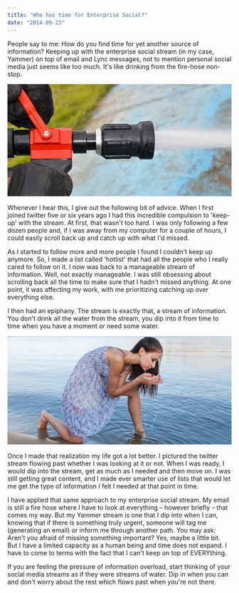 ```yaml
---
title: "Who has time for Enterprise Social?"
date: "2014-09-23"
---
```


People say to me: How do you find time for yet another source of information? Keeping up with the enterprise social stream (in my case, Yammer) on top of email and Lync messages, not to mention personal social media just seems like too much. It's like drinking from the fire-hose non-stop.

![](images/092314_0046_Whohastimef1.jpg)

Whenever I hear this, I give out the following bit of advice. When I first joined twitter five or six years ago I had this incredible compulsion to 'keep-up' with the stream. At first, that wasn't too hard. I was only following a few dozen people and, if I was away from my computer for a couple of hours, I could easily scroll back up and catch up with what I'd missed.

As I started to follow more and more people I found I couldn't keep up anymore. So, I made a list called 'hotlist' that had all the people who I really cared to follow on it. I now was back to a manageable stream of information. Well, not exactly manageable. I was still obsessing about scrolling back all the time to make sure that I hadn't missed anything. At one point, it was affecting my work, with me prioritizing catching up over everything else.

I then had an epiphany. The stream is exactly that, a stream of information. You don't drink all the water from the stream, you dip into it from time to time when you have a moment or need some water.

![](images/092314_0046_Whohastimef2.jpg)

Once I made that realization my life got a lot better. I pictured the twitter stream flowing past whether I was looking at it or not. When I was ready, I would dip into the stream, get as much as I needed and then move on. I was still getting great content, and I made ever smarter use of lists that would let me get the type of information I felt I needed at that point in time.

I have applied that same approach to my enterprise social stream. My email is still a fire hose where I have to look at everything – however briefly – that comes my way. But my Yammer stream is one that I dip into when I can, knowing that if there is something truly urgent, someone will tag me (generating an email) or inform me through another path. You may ask: Aren't you afraid of missing something important? Yes, maybe a little bit. But I have a limited capacity as a human being and time does not expand. I have to come to terms with the fact that I can't keep on top of EVERYthing.

If you are feeling the pressure of information overload, start thinking of your social media streams as if they were streams of water. Dip in when you can and don't worry about the rest which flows past when you're not there.
